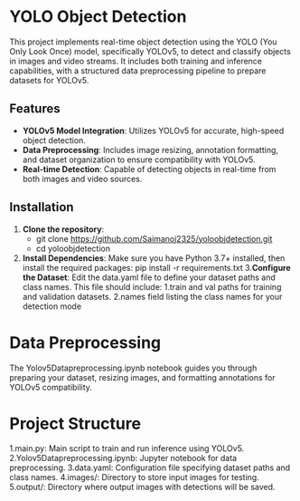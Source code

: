 # YOLO Object Detection

This project implements real-time object detection using the YOLO (You Only Look Once) model, specifically YOLOv5, to detect and classify objects in images and video streams. It includes both training and inference capabilities, with a structured data preprocessing pipeline to prepare datasets for YOLOv5.

## Features
- **YOLOv5 Model Integration**: Utilizes YOLOv5 for accurate, high-speed object detection.
- **Data Preprocessing**: Includes image resizing, annotation formatting, and dataset organization to ensure compatibility with YOLOv5.
- **Real-time Detection**: Capable of detecting objects in real-time from both images and video sources.

## Installation

1. **Clone the repository**:
   - git clone https://github.com/Saimanoj2325/yoloobjdetection.git
   - cd yoloobjdetection
2. **Install Dependencies**:
    Make sure you have Python 3.7+ installed, then install the required packages:
    pip install -r requirements.txt
3.**Configure the Dataset**:
   Edit the data.yaml file to define your dataset paths and class names.
   This file should include:
    1.train and val paths for training and validation datasets.
    2.names field listing the class names for your detection mode
# Data Preprocessing
The Yolov5Datapreprocessing.ipynb notebook guides you through preparing your dataset, resizing images, and formatting annotations for YOLOv5 compatibility.
# Project Structure
1.main.py: Main script to train and run inference using YOLOv5.
2.Yolov5Datapreprocessing.ipynb: Jupyter notebook for data preprocessing.
3.data.yaml: Configuration file specifying dataset paths and class names.
4.images/: Directory to store input images for testing.
5.output/: Directory where output images with detections will be saved.
